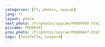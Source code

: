 ```yaml
---
categories: [fr, photos, spycam]
lang: fr
layout: photo
next_photo: /fr/photos/spycam/P0000440.html
picname: P0000441
prev_photo: /fr/photos/spycam/P0000447.html
tags: [Fotofalle, Leopard]
---
```

